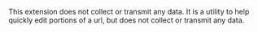 This extension does not collect or transmit any data. It is a utility to help quickly edit portions of a url, but does not collect or transmit any data.
